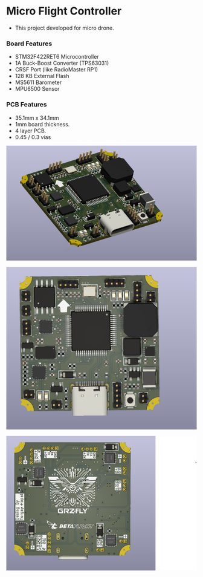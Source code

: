 # Micro Flight Controller

- This project developed for micro drone.

### Board Features

- STM32F422RET6 Microcontroller
- 1A Buck-Boost Converter (TPS63031)
- CRSF Port (like RadioMaster RP1)
- 128 KB External Flash
- MS5611 Barometer
- MPU6500 Sensor

### PCB Features

- 35.1mm x 34.1mm
- 1mm board thickness.
- 4 layer PCB.
- 0.45 / 0.3 vias

![Back View](./Hardware\MicroFlightController-v2\Images/right.png)

![Back View](./Hardware\MicroFlightController-v2\Images/front.png)

![Back View](./Hardware\MicroFlightController-v2\Images/back.png)


